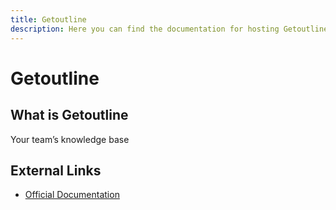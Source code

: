 ```yaml
---
title: Getoutline
description: Here you can find the documentation for hosting Getoutline with Coolify.
---
```


# Getoutline

## What is Getoutline

Your team’s knowledge base

## External Links

- [Official Documentation](https://docs.getoutline.com/s/hosting/doc/hosting-outline-nipGaCRBDu?utm_source=coolify.io)
